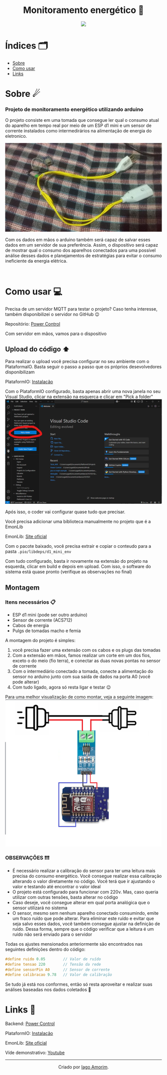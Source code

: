 <h1 align="center"> Monitoramento energético 🔌</h1>
<div align="center">
  
  <img src="https://img.shields.io/badge/C-00599C?style=for-the-badge&logo=c&logoColor=white">
  
</div>


# Índices 🗂
* [Sobre](#sobre-)
* [Como usar](#como-usar-)
* [Links](#links-)

# Sobre ☄

### Projeto de monitoramento energético utilizando arduino 

O projeto consiste em uma tomada que consegue ler qual o consumo atual do aparelho em tempo real por meio de um ESP d1 mini e um sensor de corrente instalados como intermedirários na alimentação de energia do eletronico.

<img src="assets/img/img01.jpg">

<br/>

Com os dados em mãos o arduino também será capaz de salvar esses dados em um servidor de sua preferência. Assim, o dispositivo será capaz de mostrar qual o consumo dos aparelhos conectados para uma possível análise desses dados e planejamentos de estratégias para evitar o consumo ineficiente da energia elétrica.

<br/>

# Como usar 💻

Precisa de um servidor MQTT para testar o projeto? Caso tenha interesse, também disponibilizei o servidor no GitHub 😉

Repositório: [Power Control](https://github.com/danonep2/Power-Control)


Com servidor em mãos, vamos para o dispositivo

## Upload do código ⬆️
Para realizar o upload você precisa configurar no seu ambiente com o PlataformaIO. 
Basta seguir o passo a passo que os próprios desevolvedores disponibilizam

PlataformIO: [Instalação](https://docs.platformio.org/en/latest/core/installation/index.html)

Com o PlataformIO configurado, basta apenas abrir uma nova janela no seu Visual Studio, clicar na extensão na esquerca e clicar em "Pick a folder"
<img src="./assets/img/img03.png">

Após isso, o coder vai configurar quase tudo que precisar.

Você precisa adicionar uma biblioteca manualmente no projeto que é a EmonLib

EmonLib: [Site oficial](https://docs.arduino.cc/libraries/emonlib/)

Com o pacote baixado, você precisa extrair e copiar o conteudo para a pasta `.pio/libdeps/d1_mini_env`

Com tudo configurado, basta ir novamente na extensão do projeto na esquerda, clicar em build e depois em upload. Com isso, o software do sistema está quase pronto (verifique as observações no final)

## Montagem
### Itens necessários 📋
- ESP d1 mini (pode ser outro arduino)
- Sensor de corrente (ACS712)
- Cabos de energia 
- Pulgs de tomadas macho e femia

A montagem do projeto é simples: 
1. você precisa fazer uma extensão com os cabos e os plugs das tomadas
2. Com a extensão em mãos, famos realizar um corte em um dos fios, exceto o do meio (fio terra), e conectar as duas novas pontas no sensor de corrente
3. Com o intermediário conectado a tomada, conecte a alimentação do sensor no arduino junto com sua saida de dados na porta A0 (você pode alterar)
4. Com tudo ligado, agora só resta ligar e testar 😉

Para uma melhor visualização de como montar, veja a seguinte imagem:
<img src="./assets/img/img02.png">

### OBSERVAÇÔES ❗❗❗

- É necessário realizar a calibração do sensor para ter uma leitura mais precisa do consumo energético. Você consegue realizar essa calibração alterando o valor diretamente no código. Você terá que ir ajustando o valor e testando até encontrar o valor ideal
- O projeto está configurado para funcionar com 220v. Mas, caso queria utilizar com outras tensões, basta alterar no código
- Caso deseje, você consegue alterar em qual porta analógica que o sensor utilizará no sistema
- O sensor, mesmo sem nenhum aparelho conectado consumindo, emite um fraco ruído que pode alterar. Para eliminar este ruído e evitar que seja salvo esses dados, você também consegue ajustar na definição de ruído. Dessa forma, sempre que o código verificar que a leitura é um ruído não será enviado para o servidor

Todas os ajustes mensionados anteriormente são encontrados nas seguintes definições dentro do código:

```C
#define ruido 0.05        // Valor de ruído
#define tensao 220        // Tensão da rede
#define sensorPin A0      // Sensor de corrente
#define calibracao 9.78   // Valor de calibração
```

Se tudo já está nos conformes, então só resta aproveitar e realizar suas análises baseadas nos dados coletados 🫡


# Links 🔗
Backend: [Power Control](https://github.com/danonep2/Power-Control)

PlataformIO: [Instalação](https://docs.platformio.org/en/latest/core/installation/index.html)

EmonLib: [Site oficial](https://docs.arduino.cc/libraries/emonlib/)

Víde demonstrativo: [Youtube](https://youtu.be/wcLYKmU12DQ)

<hr>
<div align="center">

Criado por [Iago Amorim](https://github.com/danonep2).

</div>
